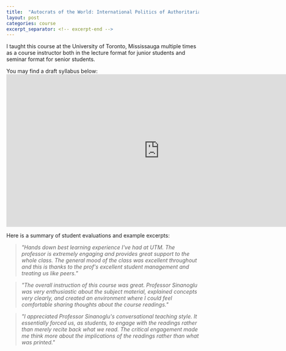 ```yaml
---
title:  "Autocrats of the World: International Politics of Authoritarianism"
layout: post
categories: course
excerpt_separator: <!-- excerpt-end -->
---
```


I taught this course at the University of Toronto, Mississauga multiple times as a course instructor both in the lecture format for junior students and seminar format for senior students. 

<!-- excerpt-end -->

You may find a draft syllabus below:
<embed src="https://github.com/semuhi/semuhi.github.io/blob/master/assets/pdf/autocrat-syllabus.pdf" type="application/pdf" width="800px" height="400px"/>

Here is a summary of student evaluations and example excerpts:

> _"Hands down best learning experience I've had at UTM. The professor is extremely engaging and provides great support to the whole class. The general mood of the class was excellent throughout and this is thanks to the prof's excellent student management and treating us like peers."_

> _"The overall instruction of this course was great. Professor Sinanoglu was very enthusiastic about the subject material, explained concepts very clearly, and created an environment where I could feel comfortable sharing thoughts about the course readings."_

> _"I appreciated Professor Sinanoglu's conversational teaching style. It essentially forced us, as students, to engage with the readings rather than merely recite back what we read. The critical engagement made me think more about the implications of the readings rather than what was printed."_
